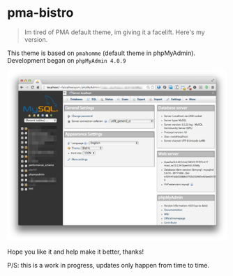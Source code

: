 pma-bistro
==========

> Im tired of PMA default theme, im giving it a facelift. Here's my version. 

This theme is based on `pmahomme` (default theme in phpMyAdmin).
Development began on `phpMyAdmin 4.0.9`

![Bistro](https://github.com/faizalheesyam/pma-bistro/blob/master/screenshot.png)

Hope you like it and help make it better, thanks!

P/S: this is a work in progress, updates only happen from time to time.
